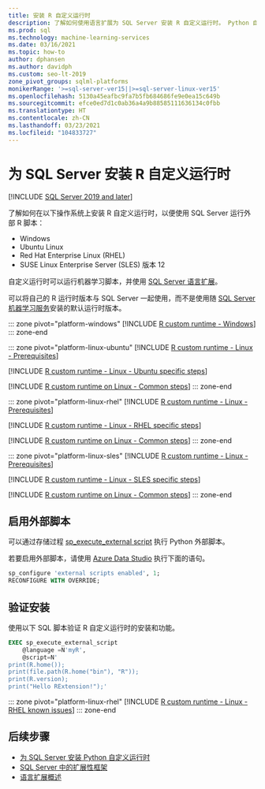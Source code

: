 ```yaml
---
title: 安装 R 自定义运行时
description: 了解如何使用语言扩展为 SQL Server 安装 R 自定义运行时。 Python 自定义运行时可以运行机器学习脚本。
ms.prod: sql
ms.technology: machine-learning-services
ms.date: 03/16/2021
ms.topic: how-to
author: dphansen
ms.author: davidph
ms.custom: seo-lt-2019
zone_pivot_groups: sqlml-platforms
monikerRange: '>=sql-server-ver15||>=sql-server-linux-ver15'
ms.openlocfilehash: 5130a45eafbc9fa7b5fb684686fe9e0ea15c649b
ms.sourcegitcommit: efce0ed7d1c0ab36a4a9b88585111636134c0fbb
ms.translationtype: HT
ms.contentlocale: zh-CN
ms.lasthandoff: 03/23/2021
ms.locfileid: "104833727"
---
```

# <a name="install-an-r-custom-runtime-for-sql-server"></a>为 SQL Server 安装 R 自定义运行时

[!INCLUDE [SQL Server 2019 and later](../../includes/applies-to-version/sqlserver2019.md)]

了解如何在以下操作系统上安装 R 自定义运行时，以便使用 SQL Server 运行外部 R 脚本：

+ Windows
+ Ubuntu Linux
+ Red Hat Enterprise Linux (RHEL)
+ SUSE Linux Enterprise Server (SLES) 版本 12

自定义运行时可以运行机器学习脚本，并使用 [SQL Server 语言扩展](../../language-extensions/language-extensions-overview.md)。

可以将自己的 R 运行时版本与 SQL Server 一起使用，而不是使用随 [SQL Server 机器学习服务](../sql-server-machine-learning-services.md)安装的默认运行时版本。

::: zone pivot="platform-windows"
[!INCLUDE [R custom runtime - Windows](includes/custom-runtime-r-windows.md)]
::: zone-end

::: zone pivot="platform-linux-ubuntu"
[!INCLUDE [R custom runtime - Linux - Prerequisites](includes/custom-runtime-r-linux-prerequisites.md)]

[!INCLUDE [R custom runtime - Linux - Ubuntu specific steps](includes/custom-runtime-r-linux-ubuntu.md)]

[!INCLUDE [R custom runtime on Linux - Common steps](includes/custom-runtime-r-linux-common.md)]
::: zone-end

::: zone pivot="platform-linux-rhel"
[!INCLUDE [R custom runtime - Linux - Prerequisites](includes/custom-runtime-r-linux-prerequisites.md)]

[!INCLUDE [R custom runtime - Linux - RHEL specific steps](includes/custom-runtime-r-linux-rhel.md)]

[!INCLUDE [R custom runtime on Linux - Common steps](includes/custom-runtime-r-linux-common.md)]
::: zone-end

::: zone pivot="platform-linux-sles"
[!INCLUDE [R custom runtime - Linux - Prerequisites](includes/custom-runtime-r-linux-prerequisites.md)]

[!INCLUDE [R custom runtime - Linux - SLES specific steps](includes/custom-runtime-r-linux-sles.md)]

[!INCLUDE [R custom runtime on Linux - Common steps](includes/custom-runtime-r-linux-common.md)]
::: zone-end

## <a name="enable-external-script"></a>启用外部脚本

可以通过存储过程 [sp_execute_external script](../../relational-databases/system-stored-procedures/sp-execute-external-script-transact-sql.md) 执行 Python 外部脚本。

若要启用外部脚本，请使用 [Azure Data Studio](../../azure-data-studio/what-is-azure-data-studio.md) 执行下面的语句。

```sql
sp_configure 'external scripts enabled', 1;
RECONFIGURE WITH OVERRIDE;  
```

## <a name="verify-installation"></a>验证安装

使用以下 SQL 脚本验证 R 自定义运行时的安装和功能。

```sql
EXEC sp_execute_external_script
    @language =N'myR',
    @script=N'
print(R.home());
print(file.path(R.home("bin"), "R"));
print(R.version);
print("Hello RExtension!");'
```

::: zone pivot="platform-linux-rhel"
[!INCLUDE [R custom runtime - Linux - RHEL known issues](includes/custom-runtime-r-linux-known-issues-rhel.md)]
::: zone-end

## <a name="next-steps"></a>后续步骤

+ [为 SQL Server 安装 Python 自定义运行时](custom-runtime-python.md)
+ [SQL Server 中的扩展性框架](../concepts/extensibility-framework.md)
+ [语言扩展概述](../../language-extensions/language-extensions-overview.md)